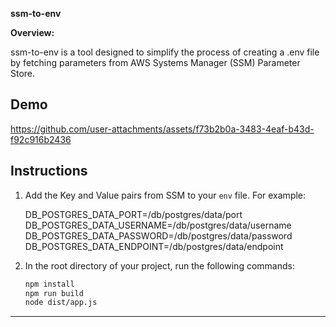 **ssm-to-env**

**Overview:**

ssm-to-env is a tool designed to simplify the process of creating a .env file by fetching parameters from AWS Systems Manager (SSM) Parameter Store. 

## Demo


https://github.com/user-attachments/assets/f73b2b0a-3483-4eaf-b43d-f92c916b2436
## Instructions

1. Add the Key and Value pairs from SSM to your `env` file.
For example:

    
    DB_POSTGRES_DATA_PORT=/db/postgres/data/port
    DB_POSTGRES_DATA_USERNAME=/db/postgres/data/username
    DB_POSTGRES_DATA_PASSWORD=/db/postgres/data/password
    DB_POSTGRES_DATA_ENDPOINT=/db/postgres/data/endpoint
    

2. In the root directory of your project, run the following commands:

    ```bash
    npm install
    npm run build
    node dist/app.js
    ```

---


